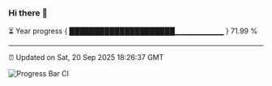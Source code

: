 ### Hi there 👋

⏳ Year progress { █████████████████████▁▁▁▁▁▁▁▁▁ } 71.99 %

---

⏰ Updated on Sat, 20 Sep 2025 18:26:37 GMT

![Progress Bar CI](https://github.com/liununu/liununu/workflows/Progress%20Bar%20CI/badge.svg)
